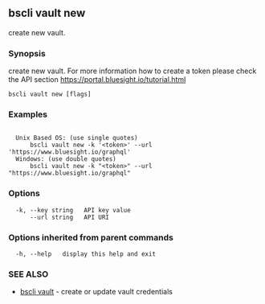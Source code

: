 ## bscli vault new

create new vault.

### Synopsis

create new vault.
For more information how to create a token please 
check the API section https://portal.bluesight.io/tutorial.html 


```
bscli vault new [flags]
```

### Examples

```

  Unix Based OS: (use single quotes)
      bscli vault new -k '<token>' --url 'https://www.bluesight.io/graphql'
  Windows: (use double quotes)
      bscli vault new -k "<token>" --url "https://www.bluesight.io/graphql"

```

### Options

```
  -k, --key string   API key value
      --url string   API URI
```

### Options inherited from parent commands

```
  -h, --help   display this help and exit
```

### SEE ALSO

* [bscli vault](bscli_vault.md)	 - create or update vault credentials

